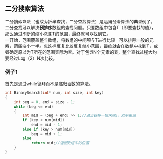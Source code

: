 ## 二分搜索算法
二分搜索算法（也成为折半查找，二分查找算法）是运用分治算法的典型例子。  
二分查找可以解决**预排序**数组的查找问题。只要数组中包含T（即要查找的值），那么通过不断的缩小包含T的范围，最终就可以找到它。   
一开始，范围覆盖整个数组，将数组的中间项与T进行比较，可以排除一般的元素，范围缩小一半。就这样反复比较反复缩小范围，最终就会在数组中找到T，或者确定原以为T所在的范围实际为空。对于包含N个元素的表，整个查找过程大约要经过Log（2）N次比较。   
### 例子1
首先是通过while循环而不是递归函数的算法。   
```c
int BinarySearch(int* num, int size, int key)   
{   
	int beg = 0, end = size - 1;   
	while (beg <= end)   
	{   
		int mid = (beg + end) >> 1;//通过右移一位来除2，效率更高   
		if (key < num[mid])   
			end = mid - 1;   
		else if (key > num[mid])   
			beg = mid + 1;   
		else   
			return mid;//返回数组中的位置   
	}   
}     
```    